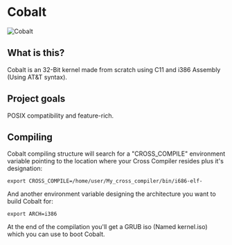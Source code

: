 # Cobalt

![Cobalt](https://cakehonolulu.github.io/assets/img/cobalticon.png "Cobalt Icon")

## What is this?

Cobalt is an 32-Bit kernel made from scratch using C11 and i386 Assembly (Using AT&T syntax).

## Project goals

POSIX compatibility and feature-rich.

## Compiling

Cobalt compiling structure will search for a "CROSS_COMPILE" environment variable pointing to the location where your Cross Compiler resides plus it's designation:

```
export CROSS_COMPILE=/home/user/My_cross_compiler/bin/i686-elf-
```

And another environment variable designing the architecture you want to build Cobalt for:

```
export ARCH=i386
```

At the end of the compilation you'll get a GRUB iso (Named kernel.iso) which you can use to boot Cobalt.